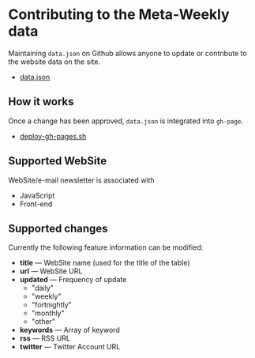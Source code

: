 # Contributing to the Meta-Weekly data

Maintaining ``data.json`` on Github allows anyone to update or contribute to the website data on the site.

* [data.json](https://github.com/azu/Meta-Weekly/blob/master/data.json "data.json")

## How it works

Once a change has been approved, ``data.json`` is integrated into ``gh-page``.

* [deploy-gh-pages.sh](https://github.com/azu/Meta-Weekly/blob/master/script/deploy-gh-pages.sh "deploy-gh-pages.sh")

## Supported WebSite

WebSite/e-mail newsletter is associated with 

* JavaScript
* Front-end	

## Supported changes

Currently the following feature information can be modified:

* **title** — WebSite name (used for the title of the table)
* **url** — WebSite URL
* **updated** — Frequency of update
    * "daily"
    * "weekly"
    * "fortnightly"
    * "monthly"
    * "other"
* **keywords** — Array of keyword
* **rss** — RSS URL
* **twitter** — Twitter Account URL
